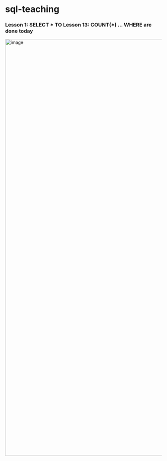 # sql-teaching

### Lesson 1: SELECT * TO Lesson 13: COUNT(*) ... WHERE are done today


<img width="1335" alt="image" src="https://github.com/user-attachments/assets/ad69fc21-a154-490e-b255-27b93dcad8df">
